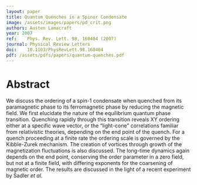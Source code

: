 ```yaml
---
layout: paper
title: Quantum Quenches in a Spinor Condensate
image: /assets/images/papers/pd_crit.png
authors: Austen Lamacraft
year: 2007
ref: 	Phys. Rev. Lett. 98, 160404 (2007)
journal: Physical Review Letters
doi: 	10.1103/PhysRevLett.98.160404
pdf: /assets/pdfs/papers/quantum-quenches.pdf
---
```


# Abstract

We discuss the ordering of a spin-1 condensate when quenched from its paramagnetic phase to its ferromagnetic phase by reducing the magnetic field. We first elucidate the nature of the equilibrium quantum phase transition. Quenching rapidly through this transition reveals XY ordering either at a specific wave vector, or the “light-cone” correlations familiar from relativistic theories, depending on the end point of the quench. For a quench proceeding at a finite rate the ordering scale is governed by the Kibble-Zurek mechanism. The creation of vortices through growth of the magnetization fluctuations is also discussed. The long-time dynamics again depends on the end point, conserving the order parameter in a zero field, but not at a finite field, with differing exponents for the coarsening of magnetic order. The results are discussed in the light of a recent experiment by Sadler _et al_.
